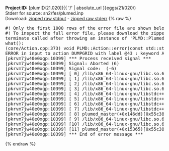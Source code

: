 **Project ID:** [plumID:21.020]({{ '/' | absolute_url }}eggs/21/020/)  
Stderr for source:  sn2/fes/plumed.inp   
Download: [zipped raw stdout](plumed.inp.plumed_master.stdout.txt.zip) - [zipped raw stderr](plumed.inp.plumed_master.stderr.txt.zip) 
{% raw %}
<pre>
#! Only the first 1000 rows of the error file are shown below
#! To inspect the full error file, please download the zipped raw stderr file above
terminate called after throwing an instance of 'PLMD::Plumed::ExceptionError'
what():
(core/Action.cpp:373) void PLMD::Action::error(const std::string&) const
ERROR in input to action DUMPGRID with label @43 : keyword ARG is compulsory for this action
[pkrvm7jw40e0xgp:10399] *** Process received signal ***
[pkrvm7jw40e0xgp:10399] Signal: Aborted (6)
[pkrvm7jw40e0xgp:10399] Signal code:  (-6)
[pkrvm7jw40e0xgp:10399] [ 0] /lib/x86_64-linux-gnu/libc.so.6(+0x45330)[0x7f687fc45330]
[pkrvm7jw40e0xgp:10399] [ 1] /lib/x86_64-linux-gnu/libc.so.6(pthread_kill+0x11c)[0x7f687fc9eb2c]
[pkrvm7jw40e0xgp:10399] [ 2] /lib/x86_64-linux-gnu/libc.so.6(gsignal+0x1e)[0x7f687fc4527e]
[pkrvm7jw40e0xgp:10399] [ 3] /lib/x86_64-linux-gnu/libc.so.6(abort+0xdf)[0x7f687fc288ff]
[pkrvm7jw40e0xgp:10399] [ 4] /lib/x86_64-linux-gnu/libstdc++.so.6(+0xa5ff5)[0x7f68800a5ff5]
[pkrvm7jw40e0xgp:10399] [ 5] /lib/x86_64-linux-gnu/libstdc++.so.6(+0xbb0da)[0x7f68800bb0da]
[pkrvm7jw40e0xgp:10399] [ 6] /lib/x86_64-linux-gnu/libstdc++.so.6(_ZSt10unexpectedv+0x0)[0x7f68800a5a55]
[pkrvm7jw40e0xgp:10399] [ 7] /lib/x86_64-linux-gnu/libstdc++.so.6(+0xa5a6f)[0x7f68800a5a6f]
[pkrvm7jw40e0xgp:10399] [ 8] plumed_master(+0x146dd)[0x55c3812086dd]
[pkrvm7jw40e0xgp:10399] [ 9] /lib/x86_64-linux-gnu/libc.so.6(+0x2a1ca)[0x7f687fc2a1ca]
[pkrvm7jw40e0xgp:10399] [10] /lib/x86_64-linux-gnu/libc.so.6(__libc_start_main+0x8b)[0x7f687fc2a28b]
[pkrvm7jw40e0xgp:10399] [11] plumed_master(+0x15365)[0x55c381209365]
[pkrvm7jw40e0xgp:10399] *** End of error message ***
</pre>
{% endraw %}
